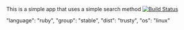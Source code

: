 This is a simple app that uses a simple search method
[![Build Status](https://travis-ci.org/BerkUtkuYenisey/myDemoApp.svg?branch=master)](https://travis-ci.org/BerkUtkuYenisey/myDemoApp)

"language": "ruby",
  "group": "stable",
  "dist": "trusty",
  "os": "linux"